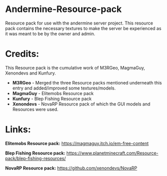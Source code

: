 # Andermine-Resource-pack
Resource pack for use with the andermine server project.
This resource pack contains the necessary textures to make the server be experienced as it was meant to be by the owner and admin.

# Credits:
This Resource pack is the cumulative work of M3RGeo, MagmaGuy, Xenondevs and Kunfury.

- **M3RGeo** - Merged the three Resource packs mentioned underneath this entry and added/improved some textures/models.
- **MagmaGuy** - Elitemobs Resource pack 
- **Kunfury** - Blep Fishing Resource pack
- **Xenondevs** - NovaRP Resource pack of which the GUI models and Resources were used.

# Links:
**Elitemobs Resource pack:**
https://magmaguy.itch.io/em-free-content

**Blep Fishing Resource pack:**
https://www.planetminecraft.com/Resource-pack/blep-fishing-resources/

**NovaRP Resource pack:**
https://github.com/xenondevs/NovaRP